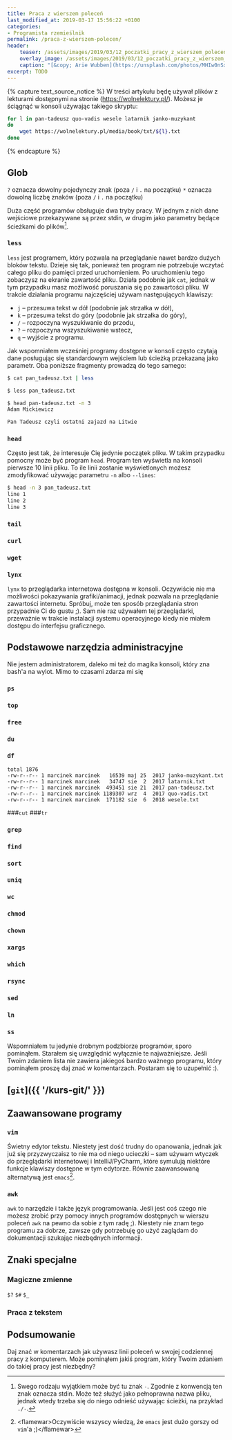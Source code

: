 ```yaml
---
title: Praca z wierszem poleceń
last_modified_at: 2019-03-17 15:56:22 +0100
categories:
- Programista rzemieślnik
permalink: /praca-z-wierszem-polecen/
header:
    teaser: /assets/images/2019/03/12_poczatki_pracy_z_wierszem_polecen_artykul.jpeg
    overlay_image: /assets/images/2019/03/12_poczatki_pracy_z_wierszem_polecen_artykul.jpeg
    caption: "[&copy; Arie Wubben](https://unsplash.com/photos/MHIw0nSxCR4)"
excerpt: TODO
---
```


{% capture text_source_notice %}
W treści artykułu będę używał plików z lekturami dostępnymi na stronie (https://wolnelektury.pl/). Możesz je ściągnąć w konsoli używając takiego skryptu:

```bash
for l in pan-tadeusz quo-vadis wesele latarnik janko-muzykant
do
    wget https://wolnelektury.pl/media/book/txt/${l}.txt
done
```
{% endcapture %}

<div class="notice--info"}
    {{ text_source_notice | mardkownify }}
</div>

## Glob

`?` oznacza dowolny pojedynczy znak (poza `/` i `.` na początku)
`*` oznacza dowolną liczbę znaków (poza `/` i `.` na początku)


Duża część programów obsługuje dwa tryby pracy. W jednym z nich dane wejściowe przekazywane są przez stdin, w drugim jako parametry będące ścieżkami do plików[^minusik].

[^minusik]: Swego rodzaju wyjątkiem może być tu znak `-`. Zgodnie z konwencją ten znak oznacza stdin. Może też służyć jako pełnoprawna nazwa pliku, jednak wtedy trzeba się do niego odnieść używając ścieżki, na przykład `./-`.

### `less`

`less` jest programem, który pozwala na przeglądanie nawet bardzo dużych bloków tekstu. Dzieje się tak, ponieważ ten program nie potrzebuje wczytać całego pliku do pamięci przed uruchomieniem. Po uruchomieniu tego zobaczysz na ekranie zawartość pliku. Działa podobnie jak `cat`, jednak w tym przypadku masz możliwość poruszania się po zawartości pliku. W trakcie działania programu najczęściej używam następujących klawiszy:

* `j` – przesuwa tekst w dół (podobnie jak strzałka w dół),
* `k` – przesuwa tekst do góry (podobnie jak strzałka do góry),
* `/` – rozpoczyna wyszukiwanie do przodu,
* `?` – rozpoczyna wszyszukiwanie wstecz,
* `q` – wyjście z programu.

Jak wspomniałem wcześniej programy dostępne w konsoli często czytają dane posługując się standardowym wejściem lub ścieżką przekazaną jako parametr. Oba poniższe fragmenty prowadzą do tego samego:

```bash
$ cat pan_tadeusz.txt | less
```

```bash
$ less pan_tadeusz.txt
```

```bash
$ head pan-tadeusz.txt -n 3
Adam Mickiewicz

Pan Tadeusz czyli ostatni zajazd na Litwie
```

### `head`

Często jest tak, że interesuje Cię jedynie początek pliku. W takim przypadku pomocny może być program `head`. Program ten wyświetla na konsoli pierwsze 10 linii pliku. To ile linii zostanie wyświetlonych możesz zmodyfikować używając parametru `-n` albo `--lines`:

```bash
$ head -n 3 pan_tadeusz.txt
line 1
line 2
line 3
```

### `tail`

### `curl`

### `wget`

### `lynx`

`lynx` to przeglądarka internetowa dostępna w konsoli. Oczywiście nie ma możliwości pokazywania grafiki/animacji, jednak pozwala na przeglądanie zawartości internetu. Spróbuj, może ten sposób przeglądania stron przypadnie Ci do gustu ;). Sam nie raz używałem tej przeglądarki, przeważnie w trakcie instalacji systemu operacyjnego kiedy nie miałem dostępu do interfejsu graficznego.


## Podstawowe narzędzia administracyjne

Nie jestem administratorem, daleko mi też do magika konsoli, który zna bash'a na wylot. Mimo to czasami zdarza mi się 

### `ps`

### `top`

### `free`

### `du`

### `df`

```$ ls -lA
total 1876
-rw-r--r-- 1 marcinek marcinek   16539 maj 25  2017 janko-muzykant.txt
-rw-r--r-- 1 marcinek marcinek   34747 sie  2  2017 latarnik.txt
-rw-r--r-- 1 marcinek marcinek  493451 sie 21  2017 pan-tadeusz.txt
-rw-r--r-- 1 marcinek marcinek 1189307 wrz  4  2017 quo-vadis.txt
-rw-r--r-- 1 marcinek marcinek  171182 sie  6  2018 wesele.txt
```

###`cut`
###`tr`

### `grep`
### `find`
### `sort`
### `uniq`
### `wc`
### `chmod`
### `chown`
### `xargs`
### `which`
### `rsync`
### `sed`
### `ln`
### `ss`

Wspomniałem tu jedynie drobnym podzbiorze programów, sporo pominąłem. Starałem się uwzględnić wyłącznie te najważniejsze. Jeśli Twoim zdaniem lista nie zawiera jakiegoś bardzo ważnego programu, który pominąłem proszę daj znać w komentarzach. Postaram się to uzupełnić :).

##  [`git`]({{ '/kurs-git/' }})

## Zaawansowane programy

### `vim`

Świetny edytor tekstu. Niestety jest dość trudny do opanowania, jednak jak już się przyzwyczaisz to nie ma od niego ucieczki – sam używam wtyczek do przeglądarki internetowej i IntelliJ/PyCharm, które symulują niektóre funkcje klawiszy dostępne w tym edytorze. Równie zaawansowaną alternatywą jest `emacs`[^flame].

[^flame]: &lt;flamewar&gt;Oczywiście wszyscy wiedzą, że `emacs` jest dużo gorszy od `vim`'a ;)&lt;/flamewar&gt;

### `awk`

`awk` to narzędzie i także język programowania. Jeśli jest coś czego nie możesz zrobić przy pomocy innych programów dostępnych w wierszu poleceń `awk` na pewno da sobie z tym radę ;). Niestety nie znam tego programu za dobrze, zawsze gdy potrzebuję go użyć zaglądam do dokumentacji szukając niezbędnych informacji.

## Znaki specjalne

### Magiczne zmienne

`$?`
`$#`
`$_`

### Praca z tekstem

## Podsumowanie

Daj znać w komentarzach jak używasz linii poleceń w swojej codziennej pracy z komputerem. Może pominąłem jakiś program, który Twoim zdaniem do takiej pracy jest niezbędny?
